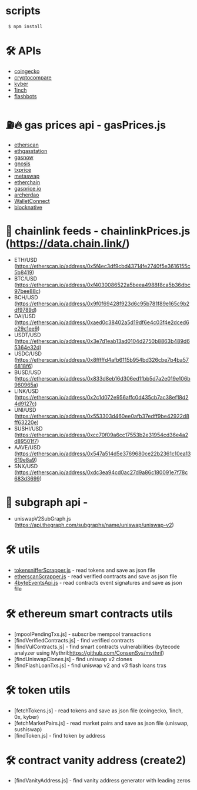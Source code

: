 # scripts
 
```
 $ npm install

```

# 🛠 APIs
- [coingecko](https://api.coingecko.com)
- [cryptocompare](https://min-api.cryptocompare.com/)
- [kyber](https://api.kyber.network)
- [1inch](https://api.1inch.exchange)
- [flashbots](https://blocks.flashbots.net)

# ⛽🔥 gas prices api - gasPrices.js
- [etherscan](https://api.etherscan.io/api)
- [ethgasstation](https://ethgasstation.info)
- [gasnow](https://www.gasnow.org/api/v3/gas/price)
- [gnosis](https://safe-relay.gnosis.io/api/v1/gas-station/)
- [txprice](https://api.txprice.com/)
- [metaswap](https://api.metaswap.codefi.network/gasPrices)
- [etherchain](https://www.etherchain.org/api/gasnow)
- [gasprice.io](https://api.gasprice.io)
- [archerdao](https://api.archerdao.io/v1/gas)
- [WalletConnect](https://ethereum-api.xyz/gas-prices)
- [blocknative](https://api.blocknative.com/gasprices/blockprices)

# 🔗 chainlink feeds - chainlinkPrices.js (https://data.chain.link/)
- ETH/USD (https://etherscan.io/address/0x5f4ec3df9cbd43714fe2740f5e3616155c5b8419)
- BTC/USD (https://etherscan.io/address/0xf4030086522a5beea4988f8ca5b36dbc97bee88c)
- BCH/USD (https://etherscan.io/address/0x9f0f69428f923d6c95b781f89e165c9b2df9789d)
- DAI/USD (https://etherscan.io/address/0xaed0c38402a5d19df6e4c03f4e2dced6e29c1ee9)
- USDT/USD (https://etherscan.io/address/0x3e7d1eab13ad0104d2750b8863b489d65364e32d)
- USDC/USD (https://etherscan.io/address/0x8fffffd4afb6115b954bd326cbe7b4ba576818f6)
- BUSD/USD (https://etherscan.io/address/0x833d8eb16d306ed1fbb5d7a2e019e106b960965a)
- LINK/USD (https://etherscan.io/address/0x2c1d072e956affc0d435cb7ac38ef18d24d9127c)
- UNI/USD (https://etherscan.io/address/0x553303d460ee0afb37edff9be42922d8ff63220e)
- SUSHI/USD (https://etherscan.io/address/0xcc70f09a6cc17553b2e31954cd36e4a2d89501f7)
- AAVE/USD (https://etherscan.io/address/0x547a514d5e3769680ce22b2361c10ea13619e8a9)
- SNX/USD (https://etherscan.io/address/0xdc3ea94cd0ac27d9a86c180091e7f78c683d3699)

# 🔗 subgraph api - 
- uniswapV2SubGraph.js (https://api.thegraph.com/subgraphs/name/uniswap/uniswap-v2)

# 🛠 utils 
- [tokensnifferScrapper.js](https://tokensniffer.com/) - read tokens and save as json file
- [etherscanScrapper.js](https://etherscan.io/accounts/label/compound) - read verified contracts and save as json file
- [4byteEventsApi.js](https://www.4byte.directory/api/v1/event-signatures/?format=json) - read contracts event signatures and save as json file

# 🛠 ethereum smart contracts utils
- [mpoolPendingTxs.js] - subscribe mempool transactions
- [findVerifiedContracts.js] - find verified contracts  
- [findVulContracts.js] - find smart contracts vulnerabilities (bytecode analyzer using Mythril:https://github.com/ConsenSys/mythril) 
- [findUniswapClones.js] - find uniswap v2 clones
- [findFlashLoanTxs.js] - find uniswap v2 and v3 flash loans trxs

# 🛠 token utils
- [fetchTokens.js] - read tokens and save as json file (coingecko, 1inch, 0x, kyber)
- [fetchMarketPairs.js] - read market pairs and save as json file (uniswap, sushiswap)
- [findToken.js] - find token by address  

# 🛠 contract vanity address (create2) 
- [findVanityAddress.js] - find vanity address generator with leading zeros

